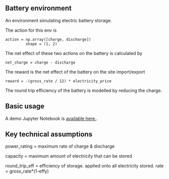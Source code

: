 ## Battery environment
An environment simulating electric battery storage.

The action for this env is
```
action = np.array([charge, discharge])
         shape = (1, 2)
```

The net effect of these two actions on the battery is calculated by
```
net_charge = charge - discharge
```

The reward is the net effect of the battery on the site import/export
```
reward = -(gross_rate / 12) * electricity_price
```

The round trip efficiency of the battery is modelled by reducing the charge.

## Basic usage
A demo Jupyter Notebook is [available here.](https://github.com/ADGEfficiency/energy_py/blob/master/energy_py/main/notebooks/battery/env_demo.ipynb).

## Key technical assumptions

power_rating = maximum rate of charge & discharge

capacity = maximum amount of electricity that can be stored

round_trip_eff = efficiency of storage.  applied onto all electricity stored.
    rate = gross_rate*(1-effy)
